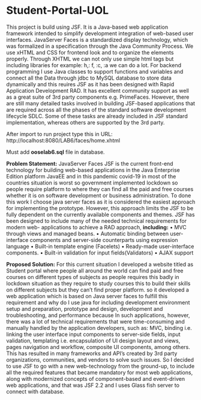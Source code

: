 # Student-Portal-UOL
This project is build using JSF. It is a Java-based web application framework intended to simplify development integration of web-based user interfaces. JavaServer Faces is a standardized display technology, which was formalized in a specification through the Java Community Process. We use xHTML and CSS for frontend look and to organize the elements properly. Through XHTML we can not only use simple html tags but including libraries for example: h,: f, :c, :a we can do a lot. For backend programming I use Java classes to support functions and variables and connect all the Data through jdbc to MySQL database to store data dynamically and this reuires JSF as it has been designed with Rapid Application Development RAD. It has excellent community support as well as a great suite of 3rd party components e.g. PrimeFaces. However, there are still many detailed tasks involved in building JSF-based applications that are required across all the phases of the standard software development lifecycle SDLC. Some of these tasks are already included in JSF standard implementation, whereas others are supported by the 3rd party.

After import to run project type this in URL:
http://localhost:8080/LAB6/faces/home.xhtml

Must add **ooselab6.sql** file in database.

**Problem Statement:**
JavaServer Faces JSF is the current front-end technology for building web-based applications
in the Java Enterprise Edition platform JavaEE and in this pandemic covid-19 in most of the
countries situation is worst so government implemented lockdown so people require platform
to where they can find all the paid and free courses whether it is on software development or
business administration. To done this work I choose java server faces as it is considered the
easiest approach for implementing the prototype. However, this approach limits the JSF to be
fully dependent on the currently available components and themes.
JSF has been designed to include many of the needed technical requirements for modern web- applications to achieve a RAD approach, **including:**
• MVC through views and managed beans.
• Automatic binding between user-interface components and server-side counterparts using
expression language
• Built-in template engine (Facelets)
• Ready-made user-interface components.
• Built-in validation for input fields(Validators)
• AJAX support
 
**Proposed Solution:**
For this current situation I developed a website titled as Student portal where people all around
the world can find paid and free courses on different types of subjects as people requires this
badly in lockdown situation as they require to study courses this to build their skills on different
subjects but they can’t find proper platform. so it developed a web application which is based
on Java server faces to fulfill this requirement and why do I use java for including development
environment setup and preparation, prototype and design, development and troubleshooting,
and performance because In such applications, however, there was a lot of technical
requirements that were time-consuming and manually handled by the application developers,
such as: MVC, binding i.e. linking the user interface input components to server-side fields,
input validation, templating i.e. encapsulation of UI design layout and views, pages navigation
and workflow, composite UI components, among others. This has resulted in many frameworks
and API’s created by 3rd party organizations, communities, and vendors to solve such issues.
So I decided to use JSF to go with a new web-technology from the ground-up, to include all
the required features that became mandatory for most web applications, along with modernized
concepts of component-based and event-driven web applications, and that was JSF 2.2 and I
uses Glass fish server to connect with database.

